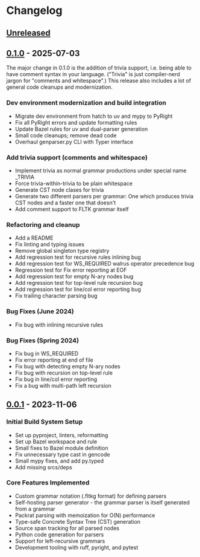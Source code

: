 # Changelog

## [Unreleased]

## [0.1.0] - 2025-07-03

The major change in 0.1.0 is the addition of trivia support, i.e. being able to
have comment syntax in your language. ("Trivia" is just compiler-nerd jargon for
"comments and whitespace".) This release also includes a lot of general code
cleanups and modernization.

### Dev environment modernization and build integration
- Migrate dev environment from hatch to uv and mypy to PyRight
- Fix all PyRight errors and update formatting rules
- Update Bazel rules for uv and dual-parser generation
- Small code cleanups; remove dead code
- Overhaul genparser.py CLI with Typer interface

### Add trivia support (comments and whitespace)
- Implement trivia as normal grammar productions under special name _TRIVIA
- Force trivia-within-trivia to be plain whitespace
- Generate CST node clases for trivia
- Generate two different parsers per grammar: One which produces trivia CST nodes and a faster one that doesn't
- Add comment support to FLTK grammar itself

### Refactoring and cleanup
- Add a README
- Fix linting and typing issues
- Remove global singleton type registry
- Add regression test for recursive rules inlining bug
- Add regression test for WS_REQUIRED walrus operator precedence bug
- Regression test for Fix error reporting at EOF
- Add regression test for empty N-ary nodes bug
- Add regression test for top-level rule recursion bug
- Add regression test for line/col error reporting bug
- Fix trailing character parsing bug

### Bug Fixes (June 2024)
- Fix bug with inlining recursive rules

### Bug Fixes (Spring 2024)
- Fix bug in WS_REQUIRED
- Fix error reporting at end of file
- Fix bug with detecting empty N-ary nodes
- Fix bug with recursion on top-level rule
- Fix bug in line/col error reporting
- Fix a bug with multi-path left recursion

## [0.0.1] - 2023-11-06

### Initial Build System Setup
- Set up pyproject, linters, reformatting
- Set up Bazel workspace and rule
- Small fixes to Bazel module definition
- Fix unnecessary type cast in gencode
- Small mypy fixes, and add py.typed
- Add missing srcs/deps

### Core Features Implemented
- Custom grammar notation (.fltkg format) for defining parsers
- Self-hosting parser generator - the grammar parser is itself generated from a grammar
- Packrat parsing with memoization for O(N) performance
- Type-safe Concrete Syntax Tree (CST) generation
- Source span tracking for all parsed nodes
- Python code generation for parsers
- Support for left-recursive grammars
- Development tooling with ruff, pyright, and pytest

[Unreleased]: https://github.com/rnortman/fltk/compare/v0.1.0...HEAD
[0.1.0]: https://github.com/rnortman/fltk/releases/tag/v0.1.0
[0.0.1]: https://github.com/rnortman/fltk/releases/tag/v0.0.1